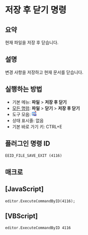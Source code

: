 # 저장 후 닫기 명령

## 요약

현재 파일을 저장 후 닫습니다.

## 설명

변경 사항을 저장하고 현재 문서를 닫습니다.

## 실행하는 방법

- 기본 메뉴: **파일** \> **저장 후 닫기**
- [모든 명령](../tools/all_commands): **파일** \> **닫기**
\> **저장 후 닫기**
- 도구 모음: ![](../../images/filesaveexit.png)
- 상태 표시줄: 없음
- 기본 바로 가기 키: CTRL+E

## 플러그인 명령 ID

```
EEID_FILE_SAVE_EXIT (4116)
```

## 매크로

## \[JavaScript\]

```
editor.ExecuteCommandByID(4116);
```

## \[VBScript\]

```
editor.ExecuteCommandByID 4116
```
